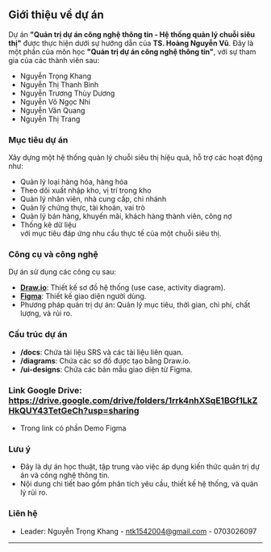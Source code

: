 ## Giới thiệu về dự án

Dự án **"Quản trị dự án công nghệ thông tin - Hệ thống quản lý chuỗi siêu thị"** được thực hiện dưới sự hướng dẫn của **TS. Hoàng Nguyễn Vũ**. Đây là một phần của môn học **"Quản trị dự án công nghệ thông tin"**, với sự tham gia của các thành viên sau:

- Nguyễn Trọng Khang  
- Nguyễn Thị Thanh Bình  
- Nguyễn Trương Thùy Dương  
- Nguyễn Võ Ngọc Nhi  
- Nguyễn Văn Quang  
- Nguyễn Thị Trang  

### Mục tiêu dự án
Xây dựng một hệ thống quản lý chuỗi siêu thị hiệu quả, hỗ trợ các hoạt động như:
- Quản lý loại hàng hóa, hàng hóa  
- Theo dõi xuất nhập kho, vị trí trong kho
- Quản lý nhân viên, nhà cung cấp, chi nhánh
- Quản lý chứng thực, tài khoản, vai trò
- Quản lý bán hàng, khuyến mãi, khách hàng thành viên, công nợ  
- Thống kê dữ liệu  
với mục tiêu đáp ứng nhu cầu thực tế của một chuỗi siêu thị.


### Công cụ và công nghệ
Dự án sử dụng các công cụ sau:
- **[Draw.io](https://www.draw.io/)**: Thiết kế sơ đồ hệ thống (use case, activity diagram).  
- **[Figma](https://www.figma.com/)**: Thiết kế giao diện người dùng.  
- Phương pháp quản trị dự án: Quản lý mục tiêu, thời gian, chi phí, chất lượng, và rủi ro.

### Cấu trúc dự án
- **/docs**: Chứa tài liệu SRS và các tài liệu liên quan.  
- **/diagrams**: Chứa các sơ đồ được tạo bằng Draw.io.  
- **/ui-designs**: Chứa các bản mẫu giao diện từ Figma.  

### Link Google Drive: https://drive.google.com/drive/folders/1rrk4nhXSqE1BGf1LkZHkQUY43TetGeCh?usp=sharing
- Trong link có phần Demo Figma

### Lưu ý
- Đây là dự án học thuật, tập trung vào việc áp dụng kiến thức quản trị dự án và công nghệ thông tin.  
- Nội dung chi tiết bao gồm phân tích yêu cầu, thiết kế hệ thống, và quản lý rủi ro.  


### Liên hệ
- Leader: Nguyễn Trọng Khang - ntk1542004@gmail.com - 0703026097

---
